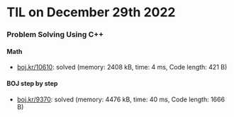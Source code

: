 # **TIL on December 29th 2022**
### Problem Solving Using C++
#### Math
- [boj.kr/10610](../../../Problem%20Solving/boj/Math/10610-12-29-2022.cpp): solved (memory: 2408 kB, time: 4 ms, Code length: 421 B)

#### BOJ step by step
- [boj.kr/9370](../../../Problem%20Solving/boj/Graph/9370-re-12-29-2022.cpp): solved (memory: 4476 kB, time: 40 ms, Code length: 1666 B)